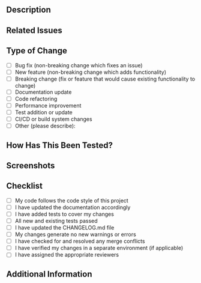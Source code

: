 <!-- 
Pull Request Template
Please fill in all sections of this template to help reviewers understand your changes.
-->

## Description

<!-- 
Provide a clear and concise description of what this PR does.
Include the purpose of the change and any relevant context.
-->

## Related Issues

<!-- 
Link to any related issues using the GitHub issue linking syntax:
- Fixes #123
- Resolves #456
- Addresses #789
-->

## Type of Change

<!-- Mark with an 'x' the types of changes introduced in this PR -->

- [ ] Bug fix (non-breaking change which fixes an issue)
- [ ] New feature (non-breaking change which adds functionality)
- [ ] Breaking change (fix or feature that would cause existing functionality to change)
- [ ] Documentation update
- [ ] Code refactoring
- [ ] Performance improvement
- [ ] Test addition or update
- [ ] CI/CD or build system changes
- [ ] Other (please describe):

## How Has This Been Tested?

<!-- 
Describe the tests you ran to verify your changes.
Provide instructions so reviewers can reproduce.
List any relevant details for your test configuration.
-->

## Screenshots

<!-- If applicable, add screenshots to help explain your changes -->

## Checklist

<!-- Mark with an 'x' all applicable items -->

- [ ] My code follows the code style of this project
- [ ] I have updated the documentation accordingly
- [ ] I have added tests to cover my changes
- [ ] All new and existing tests passed
- [ ] I have updated the CHANGELOG.md file
- [ ] My changes generate no new warnings or errors
- [ ] I have checked for and resolved any merge conflicts
- [ ] I have verified my changes in a separate environment (if applicable)
- [ ] I have assigned the appropriate reviewers

## Additional Information

<!-- Any additional information, configuration or data that might be necessary to reproduce the issue or review the PR -->